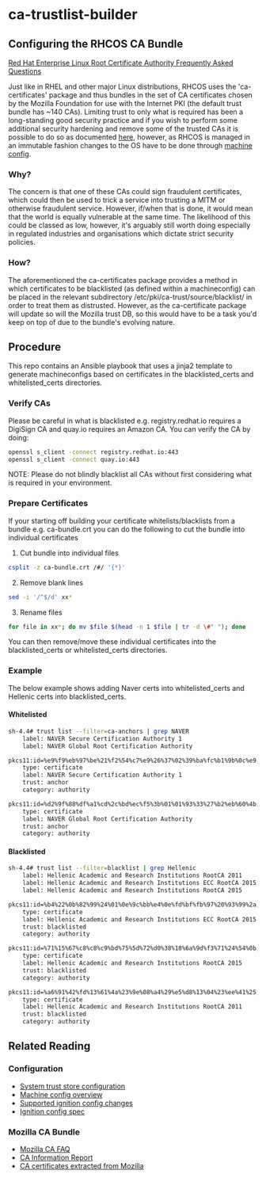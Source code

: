 # ca-trustlist-builder

## Configuring the RHCOS CA Bundle

[Red Hat Enterprise Linux Root Certificate Authority Frequently Asked Questions](https://access.redhat.com/solutions/46025)

Just like in RHEL and other major Linux distributions, RHCOS uses the 'ca-certificates' package and thus bundles in the set of CA certificates chosen by the Mozilla Foundation for use with the Internet PKI (the default trust bundle has ~140 CAs). Limiting trust to only what is required has been a long-standing good security practice and if you wish to perform some additional security hardening and remove some of the trusted CAs it is possible to do so as documented [here](https://access.redhat.com/documentation/en-us/red_hat_enterprise_linux/8/html/security_hardening/using-shared-system-certificates_security-hardening), however, as RHCOS is managed in an immutable fashion changes to the OS have to be done through [machine config](https://docs.openshift.com/container-platform/4.10/post_installation_configuration/machine-configuration-tasks.html).

### Why?

The concern is that one of these CAs could sign fraudulent certificates, which could then be used to trick a service into trusting a MITM or otherwise fraudulent service. However, if/when that is done, it would mean that the world is equally vulnerable at the same time. The likelihood of this could be classed as low, however, it's arguably still worth doing especially in regulated industries and organisations which dictate strict security policies.

### How?

The aforementioned the ca-certificates package provides a method in which certificates to be blacklisted (as defined within a machineconfig) can be placed in the relevant subdirectory /etc/pki/ca-trust/source/blacklist/ in order to treat them as distrusted. However, as the ca-certificate package will update so will the Mozilla trust DB, so this would have to be a task you'd keep on top of due to the bundle's evolving nature.

## Procedure

This repo contains an Ansible playbook that uses a jinja2 template to generate machineconfigs based on certificates in the blacklisted_certs and whitelisted_certs directories.

### Verify CAs

Please be careful in what is blacklisted e.g. registry.redhat.io requires a DigiSign CA and quay.io requires an Amazon CA. You can verify the CA by doing:
```bash
openssl s_client -connect registry.redhat.io:443
openssl s_client -connect quay.io:443
```
NOTE: Please do not blindly blacklist all CAs without first considering what is required in your environment.

### Prepare Certificates

If your starting off building your certificate whitelists/blacklists from a bundle e.g. ca-bundle.crt you can do the following to cut the bundle into individual certificates

1. Cut bundle into individual files
```bash
csplit -z ca-bundle.crt /#/ '{*}'
```

2. Remove blank lines
```bash
sed -i '/^$/d' xx*
```

3. Rename files
```bash
for file in xx*; do mv $file $(head -n 1 $file | tr -d \#" "); done
```
You can then remove/move these individual certificates into the blacklisted_certs or whitelisted_certs directories.

### Example

The below example shows adding Naver certs into whitelisted_certs and Hellenic certs into blacklisted_certs.

#### Whitelisted
```bash
sh-4.4# trust list --filter=ca-anchors | grep NAVER
    label: NAVER Secure Certification Authority 1
    label: NAVER Global Root Certification Authority
```
```bash
pkcs11:id=%e9%f9%eb%97%be%21%f2%54%c7%e9%26%37%02%39%ba%fc%b1%9b%0c%e9;type=cert
    type: certificate
    label: NAVER Secure Certification Authority 1
    trust: anchor
    category: authority

pkcs11:id=%d2%9f%88%df%a1%cd%2c%bd%ec%f5%3b%01%01%93%33%27%b2%eb%60%4b;type=cert
    type: certificate
    label: NAVER Global Root Certification Authority
    trust: anchor
    category: authority
```

#### Blacklisted
```bash
sh-4.4# trust list --filter=blacklist | grep Hellenic
    label: Hellenic Academic and Research Institutions RootCA 2011
    label: Hellenic Academic and Research Institutions ECC RootCA 2015
    label: Hellenic Academic and Research Institutions RootCA 2015
```
```bash
pkcs11:id=%b4%22%0b%82%99%24%01%0e%9c%bb%e4%0e%fd%bf%fb%97%20%93%99%2a;type=cert
    type: certificate
    label: Hellenic Academic and Research Institutions ECC RootCA 2015
    trust: blacklisted
    category: authority

pkcs11:id=%71%15%67%c8%c8%c9%bd%75%5d%72%d0%38%18%6a%9d%f3%71%24%54%0b;type=cert
    type: certificate
    label: Hellenic Academic and Research Institutions RootCA 2015
    trust: blacklisted
    category: authority

pkcs11:id=%a6%91%42%fd%13%61%4a%23%9e%08%a4%29%e5%d8%13%04%23%ee%41%25;type=cert
    type: certificate
    label: Hellenic Academic and Research Institutions RootCA 2011
    trust: blacklisted
    category: authority
```

## Related Reading

### Configuration

* [System trust store configuration](https://access.redhat.com/documentation/en-us/red_hat_enterprise_linux/8/html/security_hardening/using-shared-system-certificates_security-hardening)
* [Machine config overview](https://docs.openshift.com/container-platform/4.10/post_installation_configuration/machine-configuration-tasks.html#machine-config-overview-post-install-machine-configuration-tasks)
* [Supported ignition config changes](https://github.com/openshift/machine-config-operator/blob/master/docs/MachineConfigDaemon.md#supported-vs-unsupported-ignition-config-changes)
* [Ignition config spec](https://coreos.github.io/ignition/configuration-v3_2)

### Mozilla CA Bundle
* [Mozilla CA FAQ](https://wiki.mozilla.org/CA/FAQ)
* [CA Information Report](https://ccadb-public.secure.force.com/mozilla/CAInformationReport)
* [CA certificates extracted from Mozilla](https://curl.se/docs/caextract.html)
